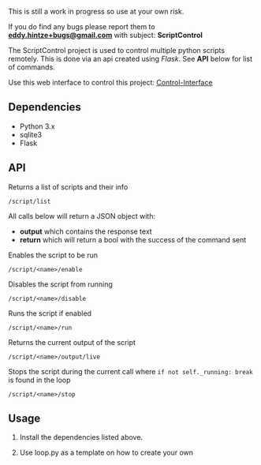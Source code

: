 This is still a work in progress so use at your own risk. 

If you do find any bugs please report them to **[eddy.hintze+bugs@gmail.com](mailto:eddy.hintze+bugs@gmail.com)** with subject: **ScriptControl**

The ScriptControl project is used to control multiple python scripts remotely. This is done via an api created using *Flask*. See **API** below for list of commands.

Use this web interface to control this project: [Control-Interface](https://github.com/xtream1101/control-interface)


Dependencies
------------

  * Python 3.x
  * sqlite3
  * Flask


API
---
Returns a list of scripts and their info

    /script/list

All calls below will return a JSON object with:

  - **output** which contains the response text
  - **return** which will return a bool with the success of the command sent
  
Enables the script to be run

    /script/<name>/enable
    
Disables the script from running

    /script/<name>/disable

Runs the script if enabled

    /script/<name>/run
    
Returns the current output of the script

    /script/<name>/output/live
    
Stops the script during the current call where `if not self._running: break` is found in the loop

    /script/<name>/stop


Usage
-----

1. Install the dependencies listed above.

2. Use loop.py as a template on how to create your own
